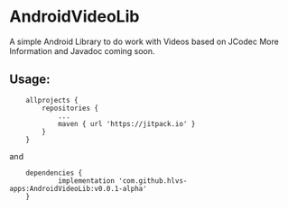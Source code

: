 # AndroidVideoLib
A simple Android Library to do work with Videos based on JCodec
More Information and Javadoc coming soon.

## Usage:

```
	allprojects {
		repositories {
			...
			maven { url 'https://jitpack.io' }
		}
	}
```

and

```
	dependencies {
	        implementation 'com.github.hlvs-apps:AndroidVideoLib:v0.0.1-alpha'
	}
```
